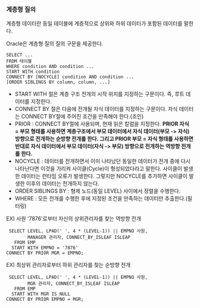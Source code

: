 ### 계층형 질의

계층형 데이터란 동일 테이블에 계층적으로 상위와 하위 데이터가 포함된 데이터를 말한다.

Oracle은 계층형 질의 질의 구문을 제공한다.
```
SELECT ...
FROM 테이블
WHERE condition AND condition ...
START WITH condition
CONNECT BY [NOCYCLE] condition AND condition ...
[ORDER SIBLINGS BY column, column, ...]
```
- START WITH 절은 계층 구조 전개의 시작 위치를 지정하는 구문이다. 즉, 루트 데이터를 지정한다.
- CONNECT BY 절은 다음에 전개될 자식 데이터를 지정하는 구문이다. 자식 데이터는 CONNECT BY절에 주어진 조건을 만족해야 한다.(조인)
- PRIOR : CONNECT BY절에 사용되며, 현재 읽은 칼럼을 지정한다. <b>PRIOR 자식 = 부모 형태를 사용하면 계층구조에서 부모 데이터에서 자식 데이터(부모 -> 자식) 방향으로 전개하는 순방향 전개를 한다. 그리고 PRIOR 부모 = 자식 형태를 사용하면 반대로 자식 데이터에서 부모 데이터(자식 -> 부모) 방향으로 전개하는 역방향 전개를 한다.</b>
- NOCYCLE : 데이터를 전개하면서 이미 나타났던 동일한 데이터가 전개 중에 다시 나타난다면 이것을 가리켜 사이클(Cycle)이 형성되었다라고 말한다. 사이클이 발생한 데이터는 런타임 오류가 발생한다. 그렇지만 NOCYCLE를 추가하면 사이클이 발생한 이후의 데이터는 전개하지 않는다.
- ORDER SIBLINGS BY : 형제 노드(동일 LEVEL) 사이에서 정렬을 수행한다.
- WHERE : 모든 전개를 수행한 후에 지정된 조건을 만족하는 데이터만 추출한다.(필터링)



EX) 사원 '7876'로부터 자신의 상위관리자를 찾는 역방향 전개
```
 SELECT LEVEL, LPAD(' ', 4 * (LEVEL-1)) || EMPNO 사원,
        MANAGER 관리자, CONNECT_BY_ISLEAF ISLEAP
   FROM EMP
  START WITH EMPNO = '7876'
CONNECT BY PRIOR MGR = EMPNO;
```

EX) 최상위 관리자로부터 하위 관리자를 찾는 순방향 전개
```
 SELECT LEVEL, LPAD(' ', 4 * (LEVEL-1)) || EMPNO 사원,
        MGR 관리자, CONNECT_BY_ISLEAF ISLEAP
   FROM EMP
  START WITH MGR IS NULL
CONNECT BY PRIOR EMPNO = MGR;
```
